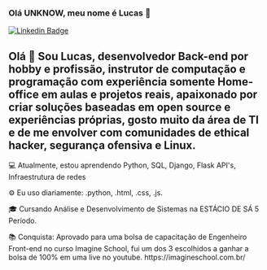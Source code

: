 ### Olá UNKNOW, meu nome é Lucas  👋

[![Linkedin Badge](https://img.shields.io/badge/-LucasAlencarMiranda-blue?style=flat-square&logo=Linkedin&logoColor=white&link=https://www.linkedin.com/in/lucas-alencar-miranda-87a231113/)](https://www.linkedin.com/in/lucas-alencar-miranda-87a231113/)

<h2>Olá 👋
Sou Lucas, desenvolvedor Back-end por hobby e profissão, instrutor de computação e programação com experiência somente Home-office em aulas e projetos reais, apaixonado por criar soluções baseadas em open source e experiências próprias, gosto muito da área de TI e de me envolver com comunidades de ethical hacker, segurança ofensiva e Linux.</h2>

<p>💻 Atualmente, estou aprendendo Python,  SQL,  Django, Flask API's,  Infraestrutura de redes </p>
<p>⚙️ Eu uso diariamente: .python, .html, .css, .js.</p>
<p>🎓 Cursando Análise e Desenvolvimento de Sistemas na ESTÁCIO DE SÁ 5 Período.</p>
<p>📚 Conquista: Aprovado para uma bolsa de capacitação de Engenheiro Front-end no curso Imagine School, fui um dos 3 escolhidos a ganhar a bolsa de 100% em uma live no youtube.
https://imagineschool.com.br/</p>

 

